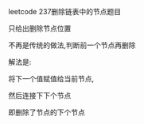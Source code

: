 leetcode 237删除链表中的节点题目

只给出删除节点位置

不再是传统的做法,判断前一个节点再删除

解法是:

将下一个值赋值给当前节点,

然后连接下下个节点

即删除了节点的下个节点


